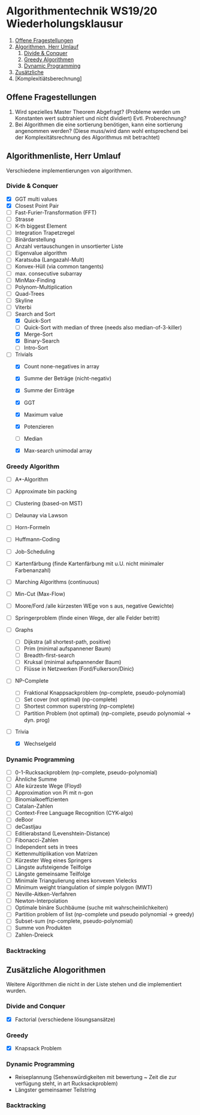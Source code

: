 
# Algorithmentechnik WS19/20 Wiederholungsklausur



1. [Offene Fragestellungen](#Offene-Fragestellungen)
2. [Algorithmen, Herr Umlauf](#Algorithmen,-Herr-Umlauf)
    1. [Divide & Conquer](#Divide-&-Conquer)
    2. [Greedy Algorithmen](#Greedy-Algorithmen)
    3. [Dynamic Programming](#Dynamic-Programming)
3. [Zusätzliche](#Zusätzliche)
3. [Komplexitiätsberechnung]



## Offene Fragestellungen

1. Wird spezielles Master Theorem Abgefragt? (Probleme werden um Konstanten wert subtrahiert und nicht dividiert) Evtl. Proberechnung? 
2. Bei Algorithmen die eine sortierung benötigen, kann eine sortierung angenommen werden? (Diese muss/wird dann wohl entsprechend bei der Komplexitätsrechnung des Algorithmus mit betrachtet)

## Algorithmenliste, Herr Umlauf
Verschiedene implementierungen von algorithmen.


### Divide & Conquer

- [x] GGT multi values
- [x] Closest Point Pair
- [ ] Fast-Furier-Transformation (FFT)
- [ ] Strasse
- [ ] K-th biggest Element
- [ ] Integration Trapetzregel
- [ ] Binärdarstellung
- [ ] Anzahl vertauschungen in unsortierter Liste
- [ ] Eigenvalue algorithm
- [ ] Karatsuba (Langazahl-Mult)
- [ ] Konvex-Hüll (via common tangents)
- [ ] max. consecutive subarray
- [ ] MinMax-Finding
- [ ] Polynom-Multiplication
- [ ] Quad-Trees
- [ ] Skyline
- [ ] Viterbi
- [ ] Search and Sort
    - [x] Quick-Sort
    - [ ] Quick-Sort with median of three (needs also median-of-3-killer)
    - [x] Merge-Sort
    - [x] Binary-Search
    - [ ] Intro-Sort
- [ ]  Trivials
    - [x] Count none-negatives in array
    - [x] Summe der Beträge (nicht-negativ)
    - [x] Summe der Einträge
    - [x] GGT
    - [x] Maximum value
    - [x] Potenzieren
    - [ ] Median
    - [x] Max-search unimodal array
    

### Greedy Algorithm

- [ ] A*-Algorithm
- [ ] Approximate bin packing
- [ ] Clustering (based-on MST)
- [ ] Delaunay via Lawson
- [ ] Horn-Formeln
- [ ] Huffmann-Coding
- [ ] Job-Scheduling
- [ ] Kartenfärbung (finde Kartenfärbung mit u.U. nicht minimaler Farbenanzahl)
- [ ] Marching Algorithms (continuous)
- [ ] Min-Cut (Max-Flow)
- [ ] Moore/Ford /alle kürzesten WEge von s aus, negative Gewichte)
- [ ] Springerproblem (finde einen Wege, der alle Felder betritt)

- [ ] Graphs
    - [ ] Dijkstra (all shortest-path, positive)
    - [ ] Prim (minimal aufspannener Baum)
    - [ ] Breadth-first-search
    - [ ] Kruksal (minimal aufspannender Baum)
    - [ ] Flüsse in Netzwerken (Ford/Fulkerson/Dinic)
- [ ] NP-Complete
    - [ ] Fraktional Knappsackproblem (np-complete, pseudo-polynomial)
    - [ ] Set cover (not optimal) (np-complete)
    - [ ] Shortest common superstring (np-complete)
    - [ ] Partition Problem (not optimal) (np-complete, pseudo polynomial -> dyn. prog)
- [ ] Trivia
    - [x] Wechselgeld

### Dynamic Programming
- [ ] 0-1-Rucksackproblem (np-complete, pseudo-polynomial)
- [ ] Ähnliche Summe
- [ ] Alle kürzeste Wege (Floyd)
- [ ] Approximation von Pi mit n-gon
- [ ] Binomialkoeffizienten
- [ ] Catalan-Zahlen
- [ ] Context-Free Language Recognition (CYK-algo)
- [ ] deBoor
- [ ] deCastljau
- [ ] Editierabstand (Levenshtein-Distance)
- [ ] Fibonacci-Zahlen
- [ ] Independent sets in trees
- [ ] Kettenmultiplikation von Matrizen
- [ ] Kürzester Weg eines Springers
- [ ] Längste aufsteigende Teilfolge
- [ ] Längste gemeinsame Teilfolge
- [ ] Minimale Triangulierung eines konvexen Vielecks
- [ ] Minimum weight triangulation of simple polygon (MWT)
- [ ] Neville-Aitken-Verfahren
- [ ] Newton-Interpolation
- [ ] Optimale binäre Suchbäume (suche mit wahrscheinlichkeiten)
- [ ] Partition problem of list (np-complete und pseudo polynomial -> greedy)
- [ ] Subset-sum (np-complete, pseudo-polynomial)
- [ ] Summe von Produkten
- [ ] Zahlen-Dreieck

### Backtracking

 

## Zusätzliche Alogorithmen
Weitere Algorithmen die nicht in der Liste stehen und die implementiert wurden.

### Divide and Conquer
- [x] Factorial (verschiedene lösungsansätze)

### Greedy
- [x] Knapsack Problem

### Dynamic Programming
- Reiseplannung (Sehenswürdigkeiten mit bewertung ~ Zeit die zur verfügung steht, in art Rucksackproblem)
- Längster gemeinsamer Teilstring

### Backtracking